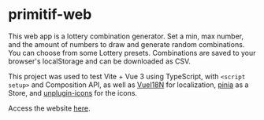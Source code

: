 # primitif-web

This web app is a lottery combination generator. Set a min, max number, and the amount of numbers to draw and generate random combinations. You can choose from some Lottery presets. Combinations are saved to your browser's localStorage and can be downloaded as CSV.

This project was used to test Vite + Vue 3 using TypeScript, with `<script setup>` and Composition API, as well as [VueI18N](https://kazupon.github.io/vue-i18n/) for localization, [pinia](https://github.com/posva/pinia) as a Store, and [unplugin-icons](https://github.com/antfu/unplugin-icons) for the icons.

Access the website [here](https://primitif.vercel.app).